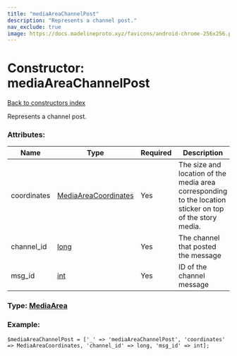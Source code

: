 ```yaml
---
title: "mediaAreaChannelPost"
description: "Represents a channel post."
nav_exclude: true
image: https://docs.madelineproto.xyz/favicons/android-chrome-256x256.png
---
```

# Constructor: mediaAreaChannelPost  
[Back to constructors index](/API_docs/constructors/index.html)



Represents a channel post.

### Attributes:

| Name     |    Type       | Required | Description |
|----------|---------------|----------|-------------|
|coordinates|[MediaAreaCoordinates](/API_docs/types/MediaAreaCoordinates.html) | Yes|The size and location of the media area corresponding to the location sticker on top of the story media.|
|channel\_id|[long](/API_docs/types/long.html) | Yes|The channel that posted the message|
|msg\_id|[int](/API_docs/types/int.html) | Yes|ID of the channel message|



### Type: [MediaArea](/API_docs/types/MediaArea.html)


### Example:

```
$mediaAreaChannelPost = ['_' => 'mediaAreaChannelPost', 'coordinates' => MediaAreaCoordinates, 'channel_id' => long, 'msg_id' => int];
```  
